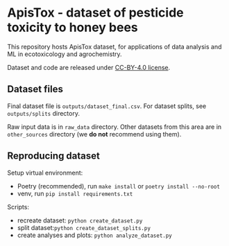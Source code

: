 # ApisTox - dataset of pesticide toxicity to honey bees

This repository hosts ApisTox dataset, for applications of data analysis and ML in
ecotoxicology and agrochemistry.

Dataset and code are released under [CC-BY-4.0 license](https://creativecommons.org/licenses/by/4.0/deed.en).

## Dataset files

Final dataset file is `outputs/dataset_final.csv`. For dataset splits, see
`outputs/splits` directory.

Raw input data is in `raw_data` directory. Other datasets from this area are
in `other_sources` directory (we **do not** recommend using them).

## Reproducing dataset

Setup virtual environment:
- Poetry (recommended), run `make install` or `poetry install --no-root`
- venv, run `pip install requirements.txt`

Scripts:
- recreate dataset: `python create_dataset.py`
- split dataset:`python create_dataset_splits.py`
- create analyses and plots: `python analyze_dataset.py`
